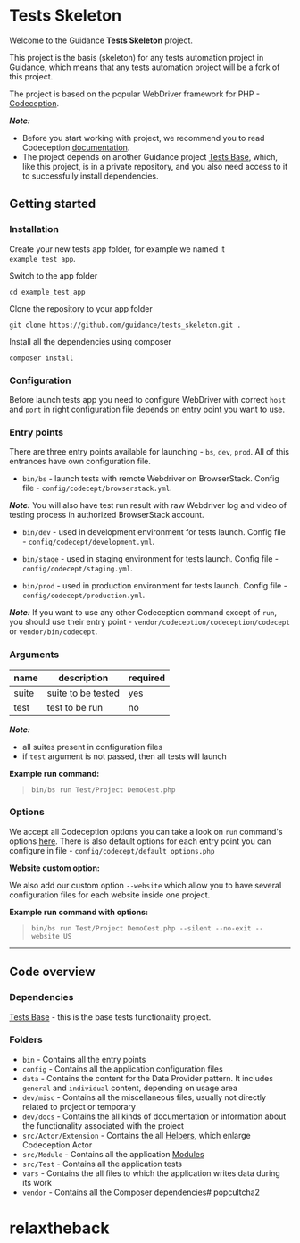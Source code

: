 # Tests Skeleton

Welcome to the Guidance **Tests Skeleton** project. 

This project is the basis (skeleton) for any tests automation project in Guidance, which means
that any tests automation project will be a fork of this project. 

The project is based on the popular WebDriver framework for PHP - [Codeception](https://codeception.com).

***Note:*** 
- Before you start working with project, we recommend you to read Codeception [documentation](https://codeception.com/docs).
- The project depends on another Guidance project [Tests Base](https://github.com/guidance/tests_base), 
which, like this project, is in a private repository, and you also need access to it to successfully install dependencies.

## Getting started

### Installation

Create your new tests app folder, for example we named it `example_test_app`.

Switch to the app folder

    cd example_test_app

Clone the repository to your app folder

    git clone https://github.com/guidance/tests_skeleton.git .

Install all the dependencies using composer

    composer install
    
### Configuration

Before launch tests app you need to configure WebDriver with correct `host` and `port` in right configuration file depends on entry point you want to use.

### Entry points

There are three entry points available for launching - `bs`, `dev`, `prod`.
All of this entrances have own configuration file.

- `bin/bs` - launch tests with remote Webdriver on BrowserStack. Config file - `config/codecept/browserstack.yml`.

***Note:*** You will also have test run result with raw Webdriver log and video of testing process in authorized BrowserStack account.

- `bin/dev` - used in development environment for tests launch. Config file - `config/codecept/development.yml`.

- `bin/stage` - used in staging environment for tests launch. Config file - `config/codecept/staging.yml`.

- `bin/prod` - used in production environment for tests launch. Config file - `config/codecept/production.yml`.

***Note:*** If you want to use any other Codeception command except of `run`, you should use their entry point - `vendor/codeception/codeception/codecept` or `vendor/bin/codecept`.

### Arguments

|    name   |    description    |  required |
|-----------|-------------------|-----------|
| suite     | suite to be tested|    yes    | 
| test      | test to be run 	|    no     |  

***Note:*** 
- all suites present in configuration files
- if `test` argument is not passed, then all tests will launch

**Example run command:**

>`bin/bs run Test/Project DemoCest.php`

### Options

We accept all Codeception options you can take a look on `run` command's options [here](https://codeception.com/docs/reference/Commands).
There is also default options for each entry point you can configure in file - `config/codecept/default_options.php`

**Website custom option:**

We also add our custom option `--website` which allow you to have several configuration files for each website inside one project.

**Example run command with options:**

>`bin/bs run Test/Project DemoCest.php --silent --no-exit --website US`
___

## Code overview

### Dependencies

[Tests Base](https://github.com/guidance/tests_base) - this is the base tests functionality project.

### Folders

- `bin` - Contains all the entry points
- `config` - Contains all the application configuration files
- `data` - Contains the content for the Data Provider pattern. It includes `general` and `individual` content, depending on usage area
- `dev/misc` - Contains all the miscellaneous files, usually not directly related to project or temporary
- `dev/docs` - Contains the all kinds of documentation or information about the functionality associated with the project
- `src/Actor/Extension` - Contains the all [Helpers](https://codeception.com/docs/06-ModulesAndHelpers), which enlarge Codeception Actor
- `src/Module` - Contains all the application [Modules](https://github.com/guidance/tests_base/#module)
- `src/Test` - Contains all the application tests
- `vars` - Contains the all files to which the application writes data during its work
- `vendor` - Contains all the Composer dependencies# popcultcha2
# relaxtheback
